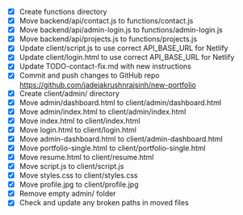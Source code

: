 - [x] Create functions directory
- [x] Move backend/api/contact.js to functions/contact.js
- [x] Move backend/api/admin-login.js to functions/admin-login.js
- [x] Move backend/api/projects.js to functions/projects.js
- [x] Update client/script.js to use correct API_BASE_URL for Netlify
- [x] Update client/login.html to use correct API_BASE_URL for Netlify
- [x] Update TODO-contact-fix.md with new instructions
- [x] Commit and push changes to GitHub repo https://github.com/jadejakrushnrajsinh/new-portfolio
- [x] Create client/admin/ directory
- [x] Move admin/dashboard.html to client/admin/dashboard.html
- [x] Move admin/index.html to client/admin/index.html
- [x] Move index.html to client/index.html
- [x] Move login.html to client/login.html
- [x] Move admin-dashboard.html to client/admin-dashboard.html
- [x] Move portfolio-single.html to client/portfolio-single.html
- [x] Move resume.html to client/resume.html
- [x] Move script.js to client/script.js
- [x] Move styles.css to client/styles.css
- [x] Move profile.jpg to client/profile.jpg
- [x] Remove empty admin/ folder
- [x] Check and update any broken paths in moved files
